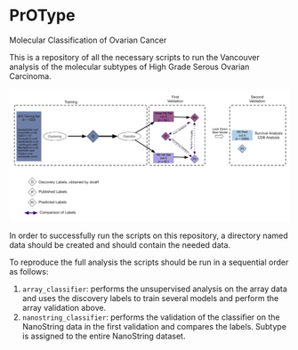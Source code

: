 # PrOType

Molecular Classification of Ovarian Cancer

This is a repository of all the necessary scripts to run the Vancouver analysis of the molecular subtypes of High Grade Serous Ovarian Carcinoma. 

![Caption for the picture.](assets/studyDesign.png)

In order to successfully run the scripts on this repository, a directory named data should be created and should contain the needed data.

To reproduce the full analysis the scripts should be run in a sequential order as follows:

1. `array_classifier`: performs the unsupervised analysis on the array data and uses the discovery labels to train several models and perform the array validation above.
2. `nanostring_classifier`: performs the validation of the classifier on the NanoString data in the first validation and compares the labels. Subtype is assigned to the entire NanoString dataset.
